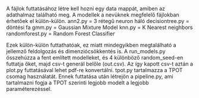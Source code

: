 A fájlok futtatásához létre kell hozni egy data mappát, amiben az adathalmaz található meg.
A modellek a nevüknek megfelelő fájlokban érhetőek el külön-külön.
    ann2.py = 3 rétegű neuron háló
    decisiontree.py = döntési fa
    gmm.py = Gaussian Mixture Model
    knn.py = K Nearest neighbors
    randomforest.py = Random Forest Classifier

Ezek külön-külön futtathatóak, ez miatt mindegyikben megtalálható a jellemző feldolgozás és dimenziócsökkentés is.
A run_models.py összehúzza a fent említett modelleket, és 4 különböző random_seed-en futtatja őket, majd csv-t generál belőle (out.csv).
Az így kapott csv-t aztán a plot.py futtatásával lehet pdf-re konvertálni.
tpot.py tartalmazza a TPOT csomag használatát. Ennek futtatása után létrejön a pipeline.py, ami tartalmazni fogja a TPOT szerinti legjobb modelt a legjobb paraméterezéssel.

